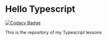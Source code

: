 # Hello Typescript

[![Codacy Badge](https://api.codacy.com/project/badge/Grade/c4169002a7c24aad9e0ef50720008468)](https://www.codacy.com/manual/mezgoodle/Typescript?utm_source=github.com&amp;utm_medium=referral&amp;utm_content=mezgoodle/Typescript&amp;utm_campaign=Badge_Grade)

This is the repository of my Typescript lessons
